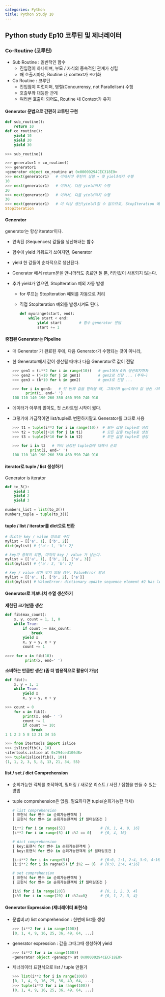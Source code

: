```yaml
---
categories: Python
title: Python Study 10
---
```


## Python study Ep10 코루틴 및 제너레이터

### Co-Routine (코루틴)

- Sub Routine : 일반적인 함수
  - 진입점이 하나이며, 부모 / 자식의 종속적인 관계가 성립
  - 매 호출시마다, Routine 내 context가 초기화
- Co Routine : 코루틴
  - 진입점이 여럿이며, 병렬(Concurrensy, not Parallelism) 수행
  - 호출부와 대등한 관계
  - 여러번 호출이 되어도, Routine 내 Context가 유지



#### Generator 문법으로 간편히 코루틴 구현

```python
def sub_routine():
    return 10
def co_routine():
    yield 10
    yield 20
    yield 30
    
>>> sub_routine()

>>> generator1 = co_routine()
>>> generator1
<generator object co_routine at 0x00000294CEC318E0>
>>> next(generator1)   # 이제서야 루틴이 실행 → 첫 yield까지 수행
10
>>> next(generator1)   # 이어서, 다음 yield까지 수행
20
>>> next(generator1)   # 이어서, 다음 yield까지 수행
30
>>> next(generator1)   # 더 이상 생산(yield)할 수 없으므로, StopIteration 예외                          자동 발생
StopIteration
```

#### Generator

generator는 항상 iterator이다.

- 연속된 (Sequences) 값들을 생산해내는 함수

- 함수에 yield 키워드가 쓰여지면, Generator

- yield 한 값들이 순차적으로 생산된다.

- Generator 에서 return문을 만나더라도 종료만 될 뿐, 리턴값이 사용되지 않는다.

- 추가 yield가 없으면, StopIteration 예외 자동 발생

  - for 루프는 StopIteration 예외를 자동으로 처리

  - 직접 StopIteration 예외를 발생시켜도 된다.

    ```python
    def myxrange(start, end):
        while start < end:
            yield start        # 함수 generator 문법
            start += 1
    ```

    

#### 중첩된 Generator는 Pipeline

- 매 Generator 가 완료된 후에, 다음 Generator가 수행되는 것이 아니라,

- 한 Generator에서 값이 생산될 때마다 다음 Generator로 값이 전달

  ```python
  >>> gen1 = (i**2 for i in range(10))   # gen1에서 0이 생산되자마자
  >>> gen2 = (j+10 for j in gen1)        # gen2로 전달 ... (쭈욱~)
  >>> gen3 = (k*10 for k in gen2)        # gen3로 전달 ...
  
  >>> for i in gen3:   # 첫 번째 값을 받아올 때, 그제서야 gen1에서 값 생산 시작
      	print(i, end=' ')
  100 110 140 190 260 350 460 590 740 910 
  ```

- 데이터가 아무리 많아도, 첫 스타트업 시작이 짧다.

- 그렇기에 가급적이면 list/tuple로 변환하지말고 Generator를 그대로 사용

  ```python
  >>> t1 = tuple(i**2 for i in range(10))  # 모든 값을 tuple로 생성
  >>> t2 = tuple(j+10 for j in t1)         # 모든 값을 tuple로 생성
  >>> t3 = tuple(k*10 for k in t2)         # 모든 값을 tuple로 생성
  
  >>> for i in t3   # 이미 생성된 tuple값에 대해서 순회
          print(i, end=' ')
  100 110 140 190 260 350 460 590 740 910 
  ```

#### iterator로 tuple / list 생성하기

Generator is iterator

```python
def to_3():
	yield 1
	yield 2
	yield 3
    
numbers_list = list(to_3())
numbers_tuple = tuple(to_3())
```



#### tuple / list / iterator를 dict으로 변환

```python
# dict는 key / value 쌍으로 구성
mylist = [['a', 1], ['b', 2]]
dict(mylist) # {'a': 1, 'b': 2}

# key가 중복이 되면, 마지막 key / value 가 남는다.
mylist = [['a', 1], ['b', 2], ['a', 3]]
dict(mylist) # {'a': 3, 'b': 2}

# key / value 쌍이 맞지 않을 경우, ValueError 발생
mylist = [['a', 1], ['b', 2], ['a']]
dict(mylist) # ValueError: dictionary update sequence element #2 has length                              1; 2 is required
```

#### Generator로 피보나치 수열 생산하기

**제한된 크기만큼 생산**

```python
def fib(max_count):
    x, y, count = 1, 1, 0
    while True:
        if count >= max_count:
            break
        yield x
        x, y = y, x + y
        count += 1
        
>>>> for x in fib(10):
         print(x, end=' ')
```

**소비하는 만큼만 생산 (좀 더 범용적으로 활용이 가능)**

```python
def fib():
    x, y = 1, 1
    while True:
        yield x
        x, y = y, x + y
        
>>> count = 0
    for x in fib():
	    print(x, end= ' ')
	    count += 1
	    if count >= 10:
	        break
1 1 2 3 5 8 13 21 34 55 

>>> from itertools import islice
>>> islice(fib(), 10)
<itertools.islice at 0x294ced106d8>
>>> tuple(islice(fib(), 10))
(1, 1, 2, 3, 5, 8, 13, 21, 34, 55)
```



#### list / set / dict Comprehension

- 순회가능한 객체를 조작하여, 필터링 / 새로운 리스트 / 사전 / 집합을 만들 수 있는 방법

- tuple comprehension은 없음. 필요하다면 tuple(순회가능한 객체)

  ```python
  # list comprehension
  [ 표현식 for 변수 in 순회가능한객체 ]
  [ 표현식 for 변수 in 순회가능한객체 if 필터링조건 ]
  
  [i**2 for i in range(5)]                # {0, 1, 4, 9, 16}
  [i**2 for i in range(5) if i%2 == 0]    # {0, 4, 16}
  
  # dict comprehension
  { key:표현식 for 변수 in 순회가능한객체 }
  { key:표현식 for 변수 in 순회가능한객체 if 필터링조건 }
  
  {i:i**2 for i in range(5)}              # {0:0, 1:1, 2:4, 3:9, 4:16}
  {i:i**2 for i in ragne(5) if i%2 == 0}  # {0:0, 2:4, 4:16}
  
  # set comprehension
  { 표현식 for 변수 in 순회가능한객체 }
  { 표현식 for 변수 in 순회가능한객체 if 필터링조건 }
  
  {i%5 for i in range(20)}                # {0, 1, 2, 3, 4}
  {i%5 for i in range(20) if i%2==0}      # {0, 1, 2, 3, 4}
  ```

  

#### Generator Expression (제너레이터 표현식)

- 문법비교) list comprehension : 한번에 list를 생성

  ```python
  >>> [i**2 for i in range(100)]
  [0, 1, 4, 9, 16, 25, 36, 49, 64, ...]
  ```

- generator expression : 값을 그때그때 생성하여 yield

  ```python
  >>> (i**2 for i in range(100))
  <generator object <genexpr> at 0x00000294CECF18E0>
  ```

- 제너레이터 표현식으로 list / tuple 만들기

  ```python
  >>> list(i**2 for i in range(100))
  [0, 1, 4, 9, 16, 25, 36, 49, 64, ...]
  >>> tuple(i**2 for i in range(100))
  (0, 1, 4, 9, 16, 25, 36, 49, 64, ...)
  
  ```

  
